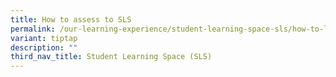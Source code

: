 ```yaml
---
title: How to assess to SLS
permalink: /our-learning-experience/student-learning-space-sls/how-to-log-assess-to-sls/
variant: tiptap
description: ""
third_nav_title: Student Learning Space (SLS)
---
```

